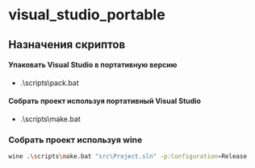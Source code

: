 # visual_studio_portable

## Назначения скриптов

#### Упаковать Visual Studio в портативную версию
- .\scripts\pack.bat

#### Собрать проект используя портативный Visual Studio
- .\scripts\make.bat

### Собрать проект используя wine
``` bash
wine .\scripts\make.bat "src\Project.sln" -p:Configuration=Release
```
